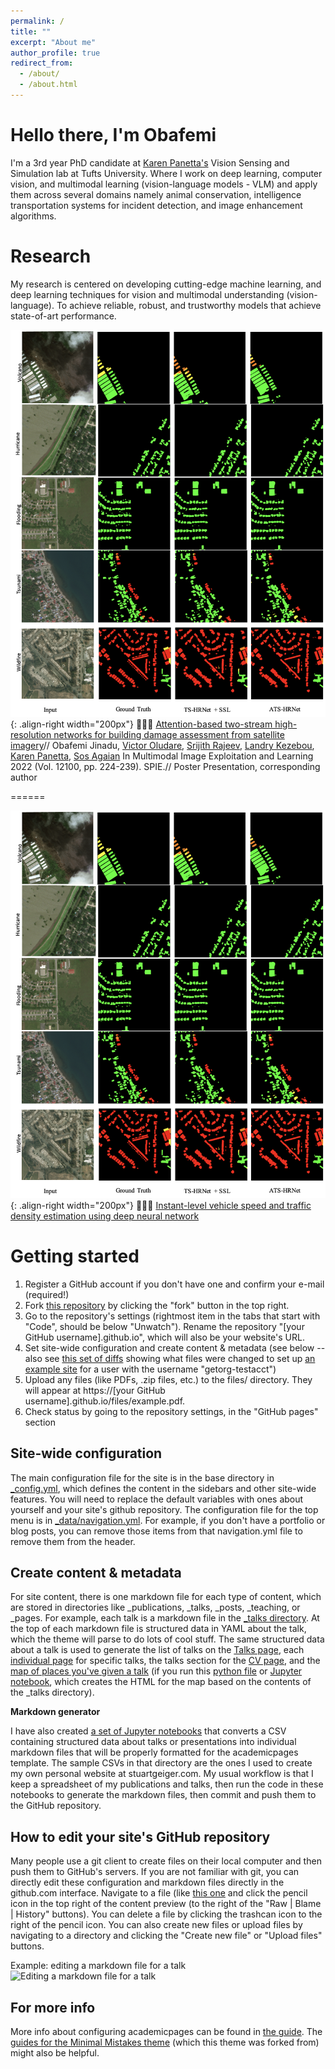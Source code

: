 ```yaml
---
permalink: /
title: ""
excerpt: "About me"
author_profile: true
redirect_from: 
  - /about/
  - /about.html
---
```


Hello there, I'm Obafemi
========
I'm a 3rd year PhD candidate at [Karen Panetta's](https://www.karenpanetta.com/#about-overview) Vision Sensing and Simulation lab at Tufts University. Where I work on deep learning, computer vision, and multimodal learning (vision-language models - VLM) and apply them across several domains namely animal conservation, intelligence transportation systems for incident detection, and image enhancement algorithms. 

Research
======
My research is centered on developing cutting-edge machine learning, and deep learning techniques for vision and multimodal understanding (vision-language). To achieve reliable, robust, and trustworthy models that achieve state-of-art performance.


![image](images/building.png){: .align-right width="200px"} 👨🏻‍💻 [Attention-based two-stream high-resolution networks for building damage assessment from satellite imagery]([files/building_paper.pdf](https://www.spiedigitallibrary.org/conference-proceedings-of-spie/12100/121000L/Attention-based-two-stream-high-resolution-networks-for-building-damage/10.1117/12.2618901.full))// 
Obafemi Jinadu, [Victor Oludare](https://scholar.google.com/citations?hl=en&user=RlbR3EgAAAAJ), [Srijith Rajeev](https://scholar.google.com/citations?hl=en&user=9vac4DkAAAAJ), [Landry Kezebou](https://scholar.google.com/citations?hl=en&user=eBMmM3gAAAAJ), [Karen Panetta](https://scholar.google.com/citations?hl=en&user=nsOodtAAAAAJ), [Sos Agaian](https://scholar.google.com/citations?hl=en&user=WyvLxkEAAAAJ) In Multimodal Image Exploitation and Learning 2022 (Vol. 12100, pp. 224-239). SPIE.//
Poster Presentation, corresponding author

======

![image](images/building.png){: .align-right width="200px"} 👨🏻‍💻 [Instant-level vehicle speed and traffic density estimation using deep neural network](files/speed_est_paper.pdf) 





Getting started
======
1. Register a GitHub account if you don't have one and confirm your e-mail (required!)
1. Fork [this repository](https://github.com/academicpages/academicpages.github.io) by clicking the "fork" button in the top right. 
1. Go to the repository's settings (rightmost item in the tabs that start with "Code", should be below "Unwatch"). Rename the repository "[your GitHub username].github.io", which will also be your website's URL.
1. Set site-wide configuration and create content & metadata (see below -- also see [this set of diffs](http://archive.is/3TPas) showing what files were changed to set up [an example site](https://getorg-testacct.github.io) for a user with the username "getorg-testacct")
1. Upload any files (like PDFs, .zip files, etc.) to the files/ directory. They will appear at https://[your GitHub username].github.io/files/example.pdf.  
1. Check status by going to the repository settings, in the "GitHub pages" section

Site-wide configuration
------
The main configuration file for the site is in the base directory in [_config.yml](https://github.com/academicpages/academicpages.github.io/blob/master/_config.yml), which defines the content in the sidebars and other site-wide features. You will need to replace the default variables with ones about yourself and your site's github repository. The configuration file for the top menu is in [_data/navigation.yml](https://github.com/academicpages/academicpages.github.io/blob/master/_data/navigation.yml). For example, if you don't have a portfolio or blog posts, you can remove those items from that navigation.yml file to remove them from the header. 

Create content & metadata
------
For site content, there is one markdown file for each type of content, which are stored in directories like _publications, _talks, _posts, _teaching, or _pages. For example, each talk is a markdown file in the [_talks directory](https://github.com/academicpages/academicpages.github.io/tree/master/_talks). At the top of each markdown file is structured data in YAML about the talk, which the theme will parse to do lots of cool stuff. The same structured data about a talk is used to generate the list of talks on the [Talks page](https://academicpages.github.io/talks), each [individual page](https://academicpages.github.io/talks/2012-03-01-talk-1) for specific talks, the talks section for the [CV page](https://academicpages.github.io/cv), and the [map of places you've given a talk](https://academicpages.github.io/talkmap.html) (if you run this [python file](https://github.com/academicpages/academicpages.github.io/blob/master/talkmap.py) or [Jupyter notebook](https://github.com/academicpages/academicpages.github.io/blob/master/talkmap.ipynb), which creates the HTML for the map based on the contents of the _talks directory).

**Markdown generator**

I have also created [a set of Jupyter notebooks](https://github.com/academicpages/academicpages.github.io/tree/master/markdown_generator
) that converts a CSV containing structured data about talks or presentations into individual markdown files that will be properly formatted for the academicpages template. The sample CSVs in that directory are the ones I used to create my own personal website at stuartgeiger.com. My usual workflow is that I keep a spreadsheet of my publications and talks, then run the code in these notebooks to generate the markdown files, then commit and push them to the GitHub repository.

How to edit your site's GitHub repository
------
Many people use a git client to create files on their local computer and then push them to GitHub's servers. If you are not familiar with git, you can directly edit these configuration and markdown files directly in the github.com interface. Navigate to a file (like [this one](https://github.com/academicpages/academicpages.github.io/blob/master/_talks/2012-03-01-talk-1.md) and click the pencil icon in the top right of the content preview (to the right of the "Raw | Blame | History" buttons). You can delete a file by clicking the trashcan icon to the right of the pencil icon. You can also create new files or upload files by navigating to a directory and clicking the "Create new file" or "Upload files" buttons. 

Example: editing a markdown file for a talk
![Editing a markdown file for a talk](/images/editing-talk.png)

For more info
------
More info about configuring academicpages can be found in [the guide](https://academicpages.github.io/markdown/). The [guides for the Minimal Mistakes theme](https://mmistakes.github.io/minimal-mistakes/docs/configuration/) (which this theme was forked from) might also be helpful.
